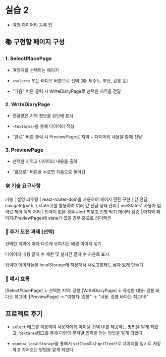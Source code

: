 # 실습 2

- 여행 다이어리 등록 앱

## 📚 구현할 페이지 구성

### 1. SelectPlacePage

- 여행지를 선택하는 페이지

- `<select>` 또는 라디오 버튼으로 선택 (예: 제주도, 부산, 강릉 등)

- "다음" 버튼 클릭 시 WriteDiaryPage로 선택한 지역을 전달

### 2. WriteDiaryPage

- 전달받은 지역 정보를 상단에 표시

- `<textarea>`를 통해 다이어리 작성

- "완료" 버튼 클릭 시 PreviewPage로 지역 + 다이어리 내용을 함께 전달

### 3. PreviewPage

- 선택한 지역과 다이어리 내용을 출력

- "홈으로" 버튼을 누르면 처음으로 돌아감

### 🛠 기술 요구사항

기능	|   설명
라우팅  |	react-router-dom을 사용하여 페이지 전환 구현    |
값 전달	navigate(path, { state })를 활용하여 여러 값 전달
상태 관리   |	useState로 사용자 입력값 제어
예외 처리   |	입력이 없을 경우 alert 띄우고 진행 막기
데이터 검증 |	마지막 페이지(PreviewPage)에 state가 없을 경우 홈으로 리디렉션

### 🎯 추가 도전 과제 (선택)
선택한 지역에 따라 다르게 보여지는 배경 이미지 넣기

다이어리 내용 글자 수 제한 및 실시간 글자 수 카운트 표시

입력한 데이터들을 localStorage에 저장해서 새로고침해도 남아 있게 만들기

### 🔧 예시 흐름

[SelectPlacePage]
↓ 선택한 지역: 강릉
[WriteDiaryPage]
↓ 작성한 내용: 강릉 바다는 최고야!
[PreviewPage]
→ "여행지: 강릉"
→ "내용: 강릉 바다는 최고야!"


## 프로젝트 후기

- `select` 태그를 이용하여 사용자에게 아이템 선택 UI를 제공하는 방법을 알게 되었고, `textarea`태그를 통해 다량의 문자열 입력을 받는 방법을 알게 되었다.

- `window.localStorage`를 통해서 `setItem`이나 `getItem`으로 데이터를 임시로 저장하고 가져오는 방법을 알게 되었다.